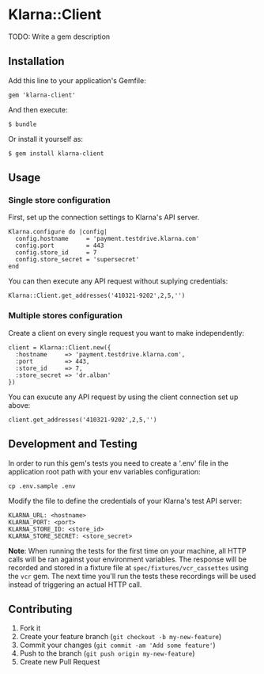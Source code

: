 # Klarna::Client

TODO: Write a gem description

## Installation

Add this line to your application's Gemfile:

    gem 'klarna-client'

And then execute:

    $ bundle

Or install it yourself as:

    $ gem install klarna-client

## Usage

### Single store configuration

First, set up the connection settings to Klarna's API server.

    Klarna.configure do |config|
      config.hostname     = 'payment.testdrive.klarna.com'
      config.port         = 443
      config.store_id     = 7
      config.store_secret = 'supersecret'
    end

You can then execute any API request without suplying credentials:

    Klarna::Client.get_addresses('410321-9202',2,5,'')


### Multiple stores configuration

Create a client on every single request you want to make independently:

    client = Klarna::Client.new({
      :hostname     => 'payment.testdrive.klarna.com',
      :port         => 443,
      :store_id     => 7,
      :store_secret => 'dr.alban'
    })

You can exucute any API request by using the client connection set up above:

    client.get_addresses('410321-9202',2,5,'')

## Development and Testing

In order to run this gem's tests you need to create a '.env' file in the application root path with your env variables configuration:

    cp .env.sample .env

Modify the file to define the credentials of your Klarna's test API server:

    KLARNA_URL: <hostname>
    KLARNA_PORT: <port>
    KLARNA_STORE_ID: <store_id>
    KLARNA_STORE_SECRET: <store_secret>

**Note**: When running the tests for the first time on your machine, all HTTP calls will be ran against your environment variables. The response will be recorded and stored in a fixture file at `spec/fixtures/vcr_cassettes` using the `vcr` gem. The next time you'll run the tests these recordings will be used instead of triggering an actual HTTP call.

## Contributing

  1. Fork it
  2. Create your feature branch (`git checkout -b my-new-feature`)
  3. Commit your changes (`git commit -am 'Add some feature'`)
  4. Push to the branch (`git push origin my-new-feature`)
  5. Create new Pull Request
